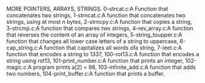 MORE POINTERS, ARRAYS, STRINGS.
0-strcat.c:A Function that concatenates two strings, 1-strncat.c:A function that concatenates two strings, using at most n bytes, 2-strncpy.c:A function that copies a string, 3-strcmp.c:A function that compares two strings, 4-rev_array.c:A function that reverses the content of an array of integers, 5-string_toupper.c:A function that changes all lower case letters of a string to uppercase, 6-cap_string.c:A function that capitalizes all words ofa string, 7-leet.c:A function that encodes a string to 1337, 100-rot13.c:A function that encodes a string using rot13, 101-print_number.c:A function that prints an integer, 102-magic.c:A program prints a[2] = 98, 103-infinite_add.c:A function that adds two numbers, 104-print_buffer.c:A function that prints a buffer.
